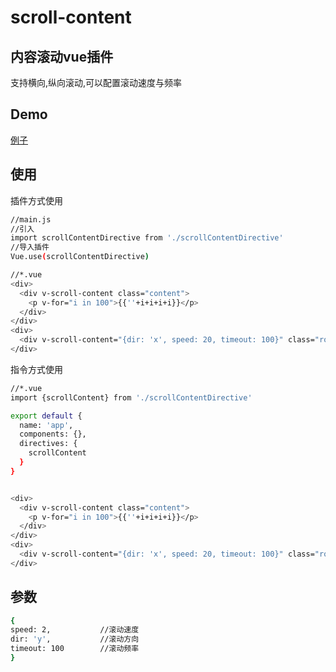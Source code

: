 
# scroll-content

## 内容滚动vue插件

支持横向,纵向滚动,可以配置滚动速度与频率

## Demo

[例子](https://zeminglun.github.io/scrollContent/)

## 使用

插件方式使用
```bash
//main.js
//引入
import scrollContentDirective from './scrollContentDirective'
//导入插件
Vue.use(scrollContentDirective)

//*.vue
<div>
  <div v-scroll-content class="content">
    <p v-for="i in 100">{{''+i+i+i+i}}</p>
  </div>
</div>
<div>
  <div v-scroll-content="{dir: 'x', speed: 20, timeout: 100}" class="row"><span v-for="i in 100">{{''+i+i+i+i}}</span></div>
</div>
```

指令方式使用
```bash
//*.vue
import {scrollContent} from './scrollContentDirective'

export default {
  name: 'app',
  components: {},
  directives: {
    scrollContent
  }
}


<div>
  <div v-scroll-content class="content">
    <p v-for="i in 100">{{''+i+i+i+i}}</p>
  </div>
</div>
<div>
  <div v-scroll-content="{dir: 'x', speed: 20, timeout: 100}" class="row"><span v-for="i in 100">{{''+i+i+i+i}}</span></div>
</div>
```

## 参数
```bash
{
speed: 2,           //滚动速度
dir: 'y',           //滚动方向
timeout: 100        //滚动频率
}
```
